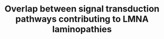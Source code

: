 ---
annotations:
- id: DOID:3911
  parent: genetic disease
  type: Disease Ontology
  value: progeria
- id: PW:0000013
  parent: disease pathway
  type: Pathway Ontology
  value: disease pathway
- id: DOID:0050440
  type: Disease Ontology
  value: familial partial lipodystrophy
- id: DOID:0050700
  parent: cardiovascular system disease
  type: Disease Ontology
  value: cardiomyopathy
- id: DOID:11726
  type: Disease Ontology
  value: Emery-Dreifuss muscular dystrophy
authors:
- Zoebarois
- Fehrhart
- Egonw
- Eweitz
citedin: ''
communities:
- RareDiseases
description: 'Laminopathies resulting form a range of LMNA mutations result in a range
  of tissue specific phenotypes. These rare diseases may be attributed to a symptomatic
  overlap characterized by the convergence of lamin A downstream signaling pathways.
  Lamin A is expressed in differentiating cells and thus this pathway highlights the
  major molecular signaling pathways misregulated during hMSC differentiation due
  to varying LMNA mutations. '
last-edited: 2024-02-05
ndex: 8522a42b-8b70-11eb-9e72-0ac135e8bacf
organisms:
- Homo sapiens
redirect_from:
- /index.php/Pathway:WP4879
- /instance/WP4879
- /instance/WP4879_r128410
revision: r128410
schema-jsonld:
- '@context': https://schema.org/
  '@id': https://wikipathways.github.io/pathways/WP4879.html
  '@type': Dataset
  creator:
    '@type': Organization
    name: WikiPathways
  description: 'Laminopathies resulting form a range of LMNA mutations result in a
    range of tissue specific phenotypes. These rare diseases may be attributed to
    a symptomatic overlap characterized by the convergence of lamin A downstream signaling
    pathways. Lamin A is expressed in differentiating cells and thus this pathway
    highlights the major molecular signaling pathways misregulated during hMSC differentiation
    due to varying LMNA mutations. '
  keywords:
  - AGO2
  - APC
  - AXIN1
  - Actin
  - BMP2
  - C
  - CDK4
  - CEBPA
  - CEBPB
  - CEBPD
  - CREBBP
  - CSNK1A1
  - CSNK1A1L
  - CTNNB1
  - Cathepsin K
  - DICER1
  - E2F1
  - Emerin
  - Farnesyltransferase
  - GSK3B
  - HDAC1
  - HES1
  - HES5
  - HMGA2
  - 'Isoprenylcysteine carboxyl methyltransferase '
  - JUNB
  - LAP2A
  - LEF1
  - LMNA
  - Lamin A
  - MAN1
  - MAOA
  - MAOB
  - MIR33B
  - MIRLET7B
  - MYOD1
  - Myostatin
  - NAP1L1
  - NOTCH NICD
  - NOTCH1
  - Osteoprotegerin
  - P/CAF
  - P21
  - PPARG
  - Prelamin A
  - Prelamin-A
  - Progerin
  - RB1
  - RUNX2
  - SMAD2
  - SMAD3
  - SPP1
  - SREBP1c
  - TARBP2
  - TCF7
  - TCF7L1
  - TCF7L2
  - TGFB1
  - TGFB2
  - TLE1
  - Truncated prelamin-A
  - WNT10B
  - WNT7B
  - ZMPSTE24
  license: CC0
  name: Overlap between signal transduction pathways contributing to LMNA laminopathies
seo: CreativeWork
title: Overlap between signal transduction pathways contributing to LMNA laminopathies
wpid: WP4879
---